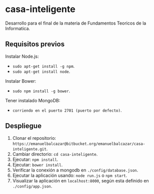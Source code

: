 # casa-inteligente
Desarrollo para el final de la materia de Fundamentos Teoricos de la Informatica.

## Requisitos previos

Instalar Node.js:
* `sudo apt-get install -g npm`.
* `sudo apt-get install node`.

Instalar Bower:
* `sudo npm install -g bower`.

Tener instalado MongoDB:
* `corriendo en el puerto 2701 (puerto por defecto)`.

## Despliegue

1. Clonar el repositorio: `https://emanuelbalcazar@bitbucket.org/emanuelbalcazar/casa-inteligente.git`.
2. Cambiar directorio: `cd casa-inteligente`.
3. Ejecutar: `npm install`.
4. Ejecutar: `bower install`.
5. Verificar la conexión a mongodb en `./config/database.json`. 
6. Ejecutar la aplicación usando: `node run.js` o `npm start`.
7. Visualizar la aplicación en `localhost:8000`, según esta definido en `./config/app.json`.